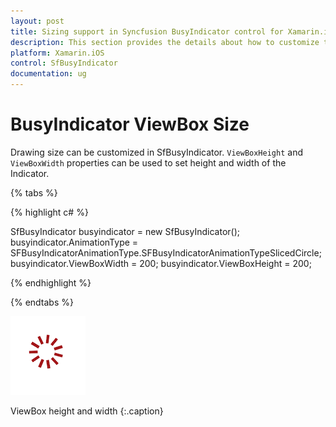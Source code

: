 ```yaml
---
layout: post
title: Sizing support in Syncfusion BusyIndicator control for Xamarin.iOS
description: This section provides the details about how to customize the size of the animation type for Xamarin.iOS
platform: Xamarin.iOS
control: SfBusyIndicator
documentation: ug
---
```


# BusyIndicator ViewBox Size

Drawing size can be customized in SfBusyIndicator. `ViewBoxHeight` and `ViewBoxWidth` properties can be used to set height and width of the Indicator.

{% tabs %}

{% highlight c# %}

SfBusyIndicator busyindicator = new SfBusyIndicator();
busyindicator.AnimationType = SFBusyIndicatorAnimationType.SFBusyIndicatorAnimationTypeSlicedCircle;
busyindicator.ViewBoxWidth = 200;
busyindicator.ViewBoxHeight = 200;
	
{% endhighlight %}

{% endtabs %}

![The Sizing_img1](images/Sizing_img1.png)                       

ViewBox height and width
{:.caption}
